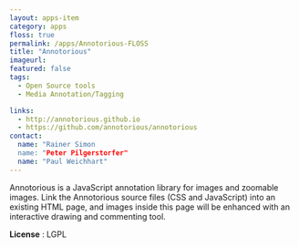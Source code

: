 ```yaml
---
layout: apps-item
category: apps
floss: true
permalink: /apps/Annotorious-FLOSS
title: "Annotorious"
imageurl:
featured: false
tags:
  - Open Source tools
  - Media Annotation/Tagging

links:
  - http://annotorious.github.io
  - https://github.com/annotorious/annotorious
contact: 
  name: "Rainer Simon
  name: "Peter Pilgerstorfer" 
  name: "Paul Weichhart"
---
```


Annotorious is a JavaScript annotation library for images and zoomable images. Link the Annotorious source files (CSS and JavaScript) into an existing HTML page, and images inside this page will be enhanced with an interactive drawing and commenting tool.

**License** : LGPL